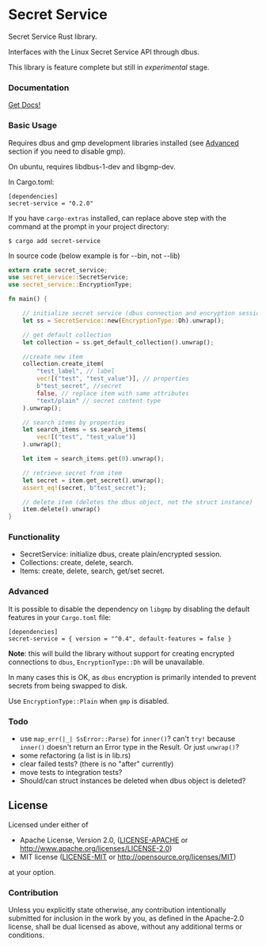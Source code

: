# Secret Service

Secret Service Rust library.

Interfaces with the Linux Secret Service API through dbus.

This library is feature complete but still in *experimental* stage.

### Documentation

[Get Docs!](https://hwchen.github.io/secret-service-rs/secret_service/)

### Basic Usage

Requires dbus and gmp development libraries installed (see [Advanced](#advanced) section if you need to disable gmp).

On ubuntu, requires libdbus-1-dev and libgmp-dev.

In Cargo.toml:

```
[dependencies]
secret-service = "0.2.0"
```

If you have `cargo-extras` installed, can replace above step with the command at the prompt in your project directory:

```
$ cargo add secret-service
```

In source code (below example is for --bin, not --lib)

```rust
extern crate secret_service;
use secret_service::SecretService;
use secret_service::EncryptionType;

fn main() {

    // initialize secret service (dbus connection and encryption session)
    let ss = SecretService::new(EncryptionType::Dh).unwrap();

    // get default collection
    let collection = ss.get_default_collection().unwrap();

    //create new item
    collection.create_item(
        "test_label", // label
        vec![("test", "test_value")], // properties
        b"test_secret", //secret
        false, // replace item with same attributes
        "text/plain" // secret content type
    ).unwrap();

    // search items by properties
    let search_items = ss.search_items(
        vec![("test", "test_value")]
    ).unwrap();

    let item = search_items.get(0).unwrap();

    // retrieve secret from item
    let secret = item.get_secret().unwrap();
    assert_eq!(secret, b"test_secret");

    // delete item (deletes the dbus object, not the struct instance)
    item.delete().unwrap()
}
```

### Functionality

- SecretService: initialize dbus, create plain/encrypted session.
- Collections: create, delete, search.
- Items: create, delete, search, get/set secret.

### Advanced

It is possible to disable the dependency on `libgmp` by disabling the default
features in your `Cargo.toml` file:

    [dependencies]
    secret-service = { version = "^0.4", default-features = false }

 
**Note**: this will build the library without support for creating encrypted connections 
to `dbus`, `EncryptionType::Dh` will be unavailable. 

In many cases this is OK, as `dbus` encryption is primarily intended to prevent secrets
from being swapped to disk. 

Use `EncryptionType::Plain` when `gmp` is disabled.

### Todo

- use `map_err(|_| SsError::Parse)` for `inner()`? can't `try!` because `inner()` doesn't return an Error type in the Result. Or just `unwrap()`?
- some refactoring (a list is in lib.rs)
- clear failed tests? (there is no "after" currently)
- move tests to integration tests?
- Should/can struct instances be deleted when dbus object is deleted?

## License

Licensed under either of

* Apache License, Version 2.0, ([LICENSE-APACHE](LICENSE-APACHE) or http://www.apache.org/licenses/LICENSE-2.0)
* MIT license ([LICENSE-MIT](LICENSE-MIT) or http://opensource.org/licenses/MIT)

at your option.

### Contribution

Unless you explicitly state otherwise, any contribution intentionally submitted for inclusion in the work by you, as defined in the Apache-2.0 license, shall be dual licensed as above, without any additional terms or conditions.
  
